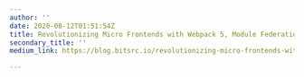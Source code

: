 ```yaml
---
author: ''
date: 2020-08-12T01:51:54Z
title: Revolutionizing Micro Frontends with Webpack 5, Module Federation and Bit
secondary_title: ''
medium_link: https://blog.bitsrc.io/revolutionizing-micro-frontends-with-webpack-5-module-federation-and-bit-99ff81ceb0

---
```

